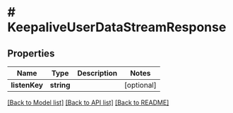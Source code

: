 # # KeepaliveUserDataStreamResponse

## Properties

Name | Type | Description | Notes
------------ | ------------- | ------------- | -------------
**listenKey** | **string** |  | [optional]

[[Back to Model list]](../../README.md#models) [[Back to API list]](../../README.md#endpoints) [[Back to README]](../../README.md)
